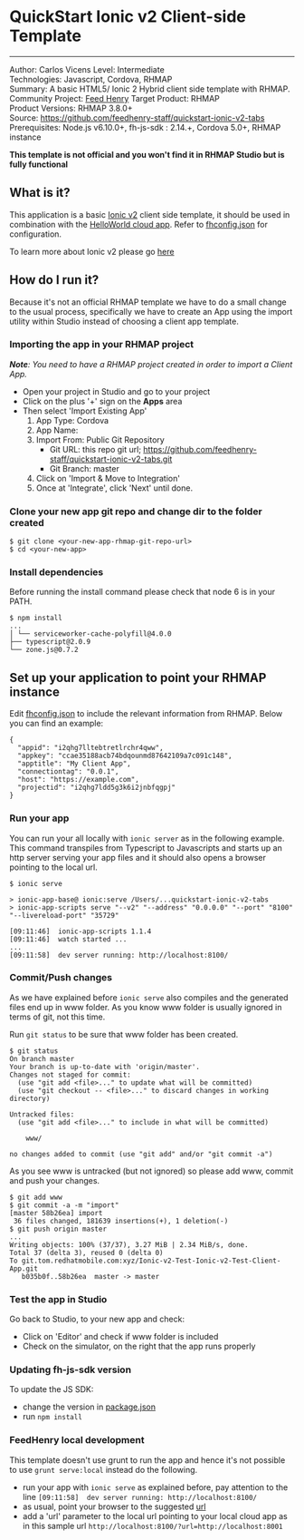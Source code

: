 # QuickStart Ionic v2 Client-side Template
---------
Author: Carlos Vicens 
Level: Intermediate   
Technologies: Javascript, Cordova, RHMAP   
Summary: A basic HTML5/ Ionic 2 Hybrid client side template with RHMAP.   
Community Project: [Feed Henry](http://feedhenry.org)
Target Product: RHMAP   
Product Versions: RHMAP 3.8.0+   
Source: https://github.com/feedhenry-staff/quickstart-ionic-v2-tabs
Prerequisites: Node.js v6.10.0+, fh-js-sdk : 2.14.+, Cordova 5.0+, RHMAP instance

**This template is not official and you won't find it in RHMAP Studio but is fully functional**

## What is it?

This application is a basic [Ionic v2](http://ionicframework.com/docs/getting-started/) client side template, it should be used in combination with the [HelloWorld cloud app](https://github.com/feedhenry-templates/helloworld-cloud). Refer to [fhconfig.json](www/fhconfig.json) for configuration.

To learn more about Ionic v2 please go [here](http://ionicframework.com/docs/getting-started/)

## How do I run it?
Because it's not an official RHMAP template we have to do a small change to the usual process, specifically we have to create an App using the import utility within Studio instead of choosing a client app template.

### Importing the app in your RHMAP project

_**Note**: You need to have a RHMAP project created in order to import a Client App._

* Open your project in Studio and go to your project
* Click on the plus '+' sign on the **Apps** area
* Then select 'Import Existing App'
	1. App Type: Cordova
	2. App Name: <your-new-app>
	3. Import From: Public Git Repository
		* Git URL: this repo git url; https://github.com/feedhenry-staff/quickstart-ionic-v2-tabs.git
		* Git Branch: master
	4. Click on 'Import & Move to Integration'
	5. Once at 'Integrate', click 'Next' until done.

### Clone your new app git repo and change dir to the folder created
```
$ git clone <your-new-app-rhmap-git-repo-url>
$ cd <your-new-app>
```

### Install dependencies
Before running the install command please check that node 6 is in your PATH.

```
$ npm install
...
│ └── serviceworker-cache-polyfill@4.0.0 
├── typescript@2.0.9 
└── zone.js@0.7.2 
```
## Set up your application to point your RHMAP instance
Edit [fhconfig.json](src/fhconfig.json) to include the relevant information from RHMAP.
Below you can find an example:

```
{
  "appid": "i2qhg7lltebtretlrchr4qww",
  "appkey": "ccae35188acb74bdqounmd87642109a7c091c148",
  "apptitle": "My Client App",
  "connectiontag": "0.0.1",
  "host": "https://example.com",
  "projectid": "i2qhg7ldd5g3k6i2jnbfqgpj"
}
```

### Run your app
You can run your all locally with ``ionic server`` as in the following example. This command transpiles from Typescript to Javascripts and  starts up an http server serving your app files and it should also opens a browser pointing to the local url.

```
$ ionic serve

> ionic-app-base@ ionic:serve /Users/...quickstart-ionic-v2-tabs
> ionic-app-scripts serve "--v2" "--address" "0.0.0.0" "--port" "8100" "--livereload-port" "35729"

[09:11:46]  ionic-app-scripts 1.1.4 
[09:11:46]  watch started ... 
...
[09:11:58]  dev server running: http://localhost:8100/ 
```

### Commit/Push changes
As we have explained before ``ionic serve`` also compiles and the generated files end up in www folder. As you know www folder is usually ignored in terms of git, not this time.

Run ``git status`` to be sure that www folder has been created.

```
$ git status
On branch master
Your branch is up-to-date with 'origin/master'.
Changes not staged for commit:
  (use "git add <file>..." to update what will be committed)
  (use "git checkout -- <file>..." to discard changes in working directory)

Untracked files:
  (use "git add <file>..." to include in what will be committed)

	www/

no changes added to commit (use "git add" and/or "git commit -a")
```
As you see www is untracked (but not ignored) so please add www, commit and push your changes.

```
$ git add www
$ git commit -a -m "import"
[master 58b26ea] import
 36 files changed, 181639 insertions(+), 1 deletion(-)
$ git push origin master
...
Writing objects: 100% (37/37), 3.27 MiB | 2.34 MiB/s, done.
Total 37 (delta 3), reused 0 (delta 0)
To git.tom.redhatmobile.com:xyz/Ionic-v2-Test-Ionic-v2-Test-Client-App.git
   b035b0f..58b26ea  master -> master
```

### Test the app in Studio
Go back to Studio, to your new app and check:

* Click on 'Editor' and check if www folder is included
* Check on the simulator, on the right that the app runs properly

### Updating fh-js-sdk version
To update the JS SDK:
- change the version in [package.json](package.json)
- run `npm install`

### FeedHenry local development
This template doesn't use grunt to run the app and hence it's not possible to use ``grunt serve:local`` instead do the following.

* run your app with ``ionic serve`` as explained before, pay attention to the line ``[09:11:58]  dev server running: http://localhost:8100/ ``
* as usual, point your browser to the suggested [url](http://localhost:8100/)
* add a 'url' parameter to the local url pointing to your local cloud app as in this sample url ``http://localhost:8100/?url=http://localhost:8001``